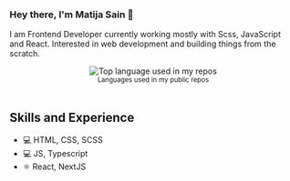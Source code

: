 ### Hey there, I'm Matija Sain 👋

I am Frontend Developer currently working mostly with Scss, JavaScript and React.
Interested in web development and building things from the scratch. 

<div align="center">
  <img width="" src="https://github-readme-stats.vercel.app/api/top-langs/?username=matijasain&layout=compact&hide_title=1&card_width=300" alt="Top language used in my repos" />
  <br />
  <small>Languages used in my public repos</small>
  <br />
  <br />
</div>

## Skills and Experience
* 💻 HTML, CSS, SCSS
* 💻 JS, Typescript
* ⚛ React, NextJS
